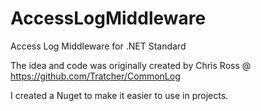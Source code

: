 # AccessLogMiddleware
Access Log Middleware for .NET Standard

The idea and code was originally created by Chris Ross @ https://github.com/Tratcher/CommonLog

I created a Nuget to make it easier to use in projects.
